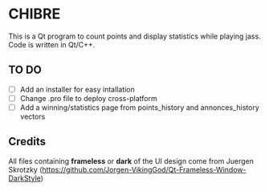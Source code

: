 # CHIBRE
This is a Qt program to count points and display statistics while playing jass. Code is written in Qt/C++.

## TO DO

+ [ ] Add an installer for easy intallation
+ [ ] Change .pro file to deploy cross-platform
+ [ ] Add a winning/statistics page from points_history and annonces_history vectors

## Credits
All files containing **frameless** or **dark** of the UI design come from Juergen Skrotzky (https://github.com/Jorgen-VikingGod/Qt-Frameless-Window-DarkStyle)
